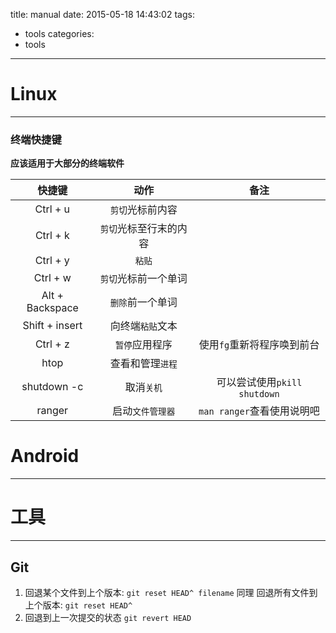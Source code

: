 title: manual
date: 2015-05-18 14:43:02
tags:
-  tools
categories:
-  tools
---

<!-- toc -->
<!--more-->

# Linux
---
### 终端快捷键
**应该适用于大部分的终端软件**

|快捷键|动作|备注|
|:----:|:----:|:----:|
| Ctrl + u | `剪切`光标前内容 ||
|Ctrl + k|`剪切`光标至行末的内容||
|Ctrl + y|`粘贴`||
|Ctrl + w|`剪切`光标前一个单词||
|Alt + Backspace|`删除`前一个单词||
|Shift + insert|向终端`粘贴`文本||
|Ctrl + z|`暂停`应用程序|使用`fg`重新将程序唤到前台||
|htop|查看和管理`进程`||
|shutdown -c|取消`关机`|可以尝试使用`pkill shutdown`||
|ranger|启动``文件管理器``|`man ranger`查看使用说明吧||

# Android
---
# 工具
---
## Git
1.	回退某个文件到上个版本:
`git reset HEAD^ filename`
同理 回退所有文件到上个版本:
`git reset HEAD^`
2.	回退到上一次提交的状态
`git revert HEAD`





		